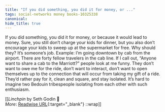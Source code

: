 ```yaml
---
title: "If you did something, you did it for money, or ..."
tags: social-networks money books-10325338
canonical: 
hide_title: true
---
```


If you did something, you did it for money, or because it would lead to money. Sure, you still don’t charge your kids for dinner, but you also don’t encourage your kids to sweep up at the supermarket for free. Why should they? It’s someone’s job.
Example: I’m going downtown by cab from the airport. There are forty fellow travelers in the cab line. If I call out, “Anyone want to share a cab to the Marriott?” people look at me funny. They don’t want to owe me for the ride, don’t want to interact, don’t want to open themselves up to the connection that will occur from taking my gift of a ride. They’d rather pay for it, clean and square, and stay isolated. It’s hard to imagine two Bedouin tribespeople isolating from each other with such enthusiasm.


[[<cite>_Linchpin_</cite> by Seth Godin 📕<br>
_More_: [Readwise URL](https://readwise.io/open/210672370){:target="_blank"}
::wrap]]